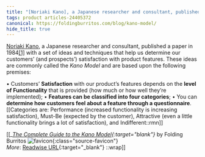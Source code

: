 ```yaml
---
title: "[Noriaki Kano], a Japanese researcher and consultant, published a paper ..."
tags: product articles-24405372
canonical: https://foldingburritos.com/blog/kano-model/
hide_title: true
---
```


[Noriaki Kano](https://en.wikipedia.org/wiki/Noriaki_Kano), a Japanese researcher and consultant, published a paper in 1984[[1]](https://foldingburritos.com/blog/kano-model/#fn1) with a set of ideas and techniques that help us determine our customers’ (and prospects’) satisfaction with product features. These ideas are commonly called the *Kano Model* and are based upon the following premises:

•   Customers’ **Satisfaction** with our product’s features depends on the **level of Functionality** that is provided (how much or how well they’re implemented);
•   **Features can be classified into four categories**;
•   You can **determine how customers feel about a feature through a questionnaire**.
[[Categories are: Performance (increased functionality is increasing satisfaction), Must-Be (expected by the customer), Attractive (even a little functionality brings a lot of satisfaction), and Indifferent::rmn]]


[[<cite>_[The Complete Guide to the Kano Model](https://foldingburritos.com/blog/kano-model/){:target="_blank"}_</cite> by Folding Burritos ![favicon](https://s2.googleusercontent.com/s2/favicons?domain=foldingburritos.com){:class="source-favicon"}<br>
_More_: [Readwise URL](https://readwise.io/open/476331605){:target="_blank"}
::wrap]]